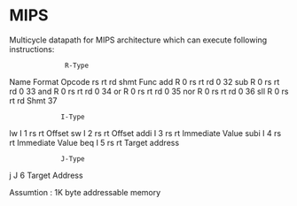 # MIPS
Multicycle datapath for MIPS architecture which can execute following  instructions:

                  R-Type
Name	Format	Opcode	rs	rt	rd	shmt	Func
add	    R	      0	    rs	rt	rd	 0	   32
sub	    R 	    0	    rs	rt	rd	 0	   33
and	    R 	    0	    rs	rt	rd	 0	   34
or	    R	      0	    rs	rt	rd	 0	   35
nor	    R 	    0	    rs	rt	rd	 0	   36
sll	    R	      0	    rs	rt	rd	Shmt	 37

                 I-Type
lw	    I	      1	    rs	rt	Offset
sw	    I	      2	    rs	rt	Offset
addi	  I	      3	    rs	rt	Immediate Value
subi	  I	      4	    rs	rt	Immediate Value
beq	    I	      5	    rs	rt	Target address

                 J-Type
j	      J	      6	    Target Address

Assumtion :  1K byte addressable memory  
